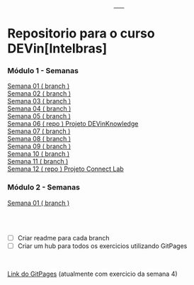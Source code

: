 <div id="container" style="height:100px;line-height:100px;">
<img src="https://devinhouse.tech/wp-content/uploads/sites/2/2021/12/logo-dev-in-01.png" alt="" style="vertical-align:middle;max-height:50%;">
</div>

  <p align="center">
    <a href="">
      <img src="https://img.shields.io/badge/HTML-239120?style=for-the-badge&logo=html5&logoColor=white" alt="">
    </a>
    <a href="">
      <img src="https://img.shields.io/badge/CSS-239120?&style=for-the-badge&logo=css3&logoColor=white" alt="">
    </a>
    <a href="">
      <img src="https://img.shields.io/badge/JavaScript-F7DF1E?style=for-the-badge&logo=javascript&logoColor=black" alt="">
    </a>    
    <a href="">
      <img src="https://img.shields.io/badge/React-20232A?style=for-the-badge&logo=react&logoColor=61DAFB" alt="">
    </a> 
    <a href="">
      <img src="https://img.shields.io/badge/styled--components-DB7093?style=for-the-badge&logo=styled-components&logoColor=white" alt="">
    </a>    
    <a href="">
      <img src="https://img.shields.io/badge/node.js-6DA55F?style=for-the-badge&logo=node.js&logoColor=white" alt="">
    </a>    
    <a href="">
      <img src="https://img.shields.io/badge/nestjs-%23E0234E.svg?style=for-the-badge&logo=nestjs&logoColor=white" alt="">
    </a>
  </p>
<h1>Repositorio para o curso DEVin[Intelbras]</h1>

<h3> Módulo 1 - Semanas </h3>
<a href="https://github.com/Matheusvicentesn/DEVinHouse/tree/M1S01">Semana 01 ( branch ) </a><br>
<a href="https://github.com/Matheusvicentesn/DEVinHouse/tree/M1S02">Semana 02 ( branch ) </a><br>
<a href="https://github.com/Matheusvicentesn/DEVinHouse/tree/M1S03">Semana 03 ( branch ) </a><br>
<a href="https://github.com/Matheusvicentesn/DEVinHouse/tree/M1S04">Semana 04 ( branch ) </a><br>
<a href="https://github.com/Matheusvicentesn/DEVinHouse/tree/M1S05">Semana 05 ( branch ) </a><br>
<a href="https://github.com/Matheusvicentesn/DEVinKnowledge">Semana 06 ( repo ) Projeto DEVinKnowledge</a><br>
<a href="https://github.com/Matheusvicentesn/DEVinHouse/tree/M1S07">Semana 07 ( branch ) </a><br>
<a href="https://github.com/Matheusvicentesn/DEVinHouse/tree/M1S08">Semana 08 ( branch ) </a><br>
<a href="https://github.com/Matheusvicentesn/DEVinHouse/tree/M1S09">Semana 09 ( branch ) </a><br>
<a href="https://github.com/Matheusvicentesn/DEVinHouse/tree/M1S10">Semana 10 ( branch ) </a><br>
<a href="https://github.com/Matheusvicentesn/DEVinHouse/tree/M1S11">Semana 11 ( branch ) </a><br>
<a href="https://github.com/Matheusvicentesn/connect-lab">Semana 12 ( repo ) Projeto Connect Lab</a><br>

<h3> Módulo 2 - Semanas </h3>

<a href="https://github.com/Matheusvicentesn/DEVinHouse/tree/M2S02">Semana 01 ( branch ) </a><br>

<br>
<br>

- [ ] Criar readme para cada branch
- [ ] Criar um hub para todos os exercicios utilizando GitPages

<br>
<p><a href="https://matheusvicentesn.github.io/DEVinHouse/">Link do GitPages</a> (atualmente com exercicio da semana 4)</p>
